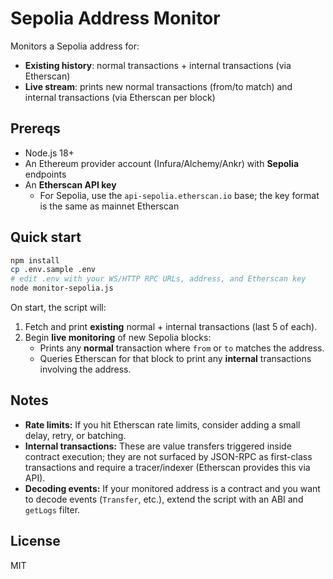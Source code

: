 # Sepolia Address Monitor

Monitors a Sepolia address for:
- **Existing history**: normal transactions + internal transactions (via Etherscan)
- **Live stream**: prints new normal transactions (from/to match) and internal transactions (via Etherscan per block)

## Prereqs

- Node.js 18+
- An Ethereum provider account (Infura/Alchemy/Ankr) with **Sepolia** endpoints
- An **Etherscan API key**
  - For Sepolia, use the `api-sepolia.etherscan.io` base; the key format is the same as mainnet Etherscan

## Quick start

```bash
npm install
cp .env.sample .env
# edit .env with your WS/HTTP RPC URLs, address, and Etherscan key
node monitor-sepolia.js
```

On start, the script will:
1. Fetch and print **existing** normal + internal transactions (last 5 of each).
2. Begin **live monitoring** of new Sepolia blocks:
   - Prints any **normal** transaction where `from` or `to` matches the address.
   - Queries Etherscan for that block to print any **internal** transactions involving the address.

## Notes

- **Rate limits:** If you hit Etherscan rate limits, consider adding a small delay, retry, or batching.
- **Internal transactions:** These are value transfers triggered inside contract execution; they are not surfaced by JSON-RPC as first-class transactions and require a tracer/indexer (Etherscan provides this via API).
- **Decoding events:** If your monitored address is a contract and you want to decode events (`Transfer`, etc.), extend the script with an ABI and `getLogs` filter.


## License

MIT
